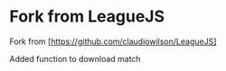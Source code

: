 Fork from LeagueJS
========


Fork from [https://github.com/claudiowilson/LeagueJS]

Added function to download match